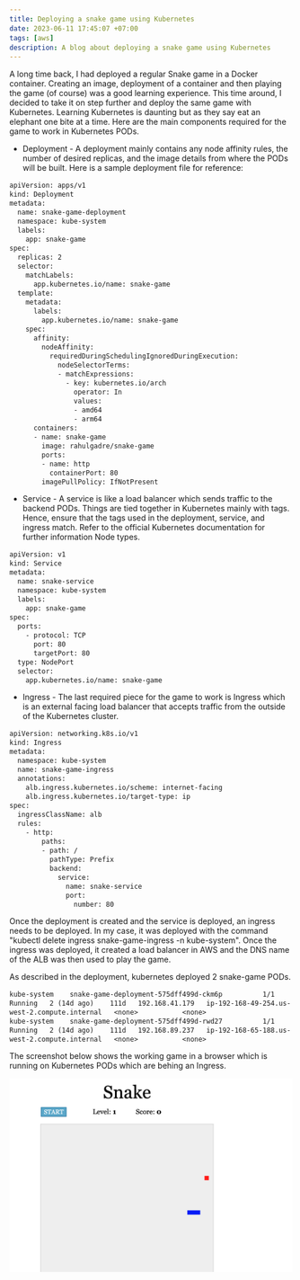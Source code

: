 ```yaml
---
title: Deploying a snake game using Kubernetes
date: 2023-06-11 17:45:07 +07:00
tags: [aws]
description: A blog about deploying a snake game using Kubernetes
---
```


A long time back, I had deployed a regular Snake game in a Docker container. Creating an image, deployment of a container and then playing the game (of course) was a good learning experience. This time around, I decided to take it on step further and deploy the same game with Kubernetes. Learning Kubernetes is daunting but as they say eat an elephant one bite at a time. Here are the main components required for the game to work in Kubernetes PODs.

- Deployment - A deployment mainly contains any node affinity rules, the number of desired replicas, and the image details from where the PODs will be built. Here is a sample deployment file for reference:

```
apiVersion: apps/v1
kind: Deployment
metadata:
  name: snake-game-deployment
  namespace: kube-system
  labels:
    app: snake-game
spec:
  replicas: 2
  selector:
    matchLabels:
      app.kubernetes.io/name: snake-game
  template:
    metadata:
      labels:
        app.kubernetes.io/name: snake-game
    spec:
      affinity:
        nodeAffinity:
          requiredDuringSchedulingIgnoredDuringExecution:
            nodeSelectorTerms:
            - matchExpressions:
              - key: kubernetes.io/arch
                operator: In
                values:
                - amd64
                - arm64
      containers:
      - name: snake-game
        image: rahulgadre/snake-game
        ports:
        - name: http
          containerPort: 80
        imagePullPolicy: IfNotPresent
```

- Service - A service is like a load balancer which sends traffic to the backend PODs. Things are tied together in Kubernetes mainly with tags. Hence, ensure that the tags used in the deployment, service, and ingress match. Refer to the official Kubernetes documentation for further information Node types.

```
apiVersion: v1
kind: Service
metadata:
  name: snake-service
  namespace: kube-system
  labels:
    app: snake-game
spec:
  ports:
    - protocol: TCP
      port: 80
      targetPort: 80
  type: NodePort
  selector:
    app.kubernetes.io/name: snake-game
```
- Ingress - The last required piece for the game to work is Ingress which is an external facing load balancer that accepts traffic from the outside of the Kubernetes cluster.
```
apiVersion: networking.k8s.io/v1
kind: Ingress
metadata:
  namespace: kube-system
  name: snake-game-ingress
  annotations:
    alb.ingress.kubernetes.io/scheme: internet-facing
    alb.ingress.kubernetes.io/target-type: ip
spec:
  ingressClassName: alb
  rules:
    - http:
        paths:
        - path: /
          pathType: Prefix
          backend:
            service:
              name: snake-service
              port:
                number: 80
```
Once the deployment is created and the service is deployed, an ingress needs to be deployed. In my case, it was deployed with the command "kubectl delete ingress snake-game-ingress -n kube-system". Once the ingress was deployed, it created a load balancer in AWS and the DNS name of the ALB was then used to play the game.

As described in the deployment, kubernetes deployed 2 snake-game PODs.
```
kube-system    snake-game-deployment-575dff499d-ckm6p          1/1     Running   2 (14d ago)    111d   192.168.41.179   ip-192-168-49-254.us-west-2.compute.internal   <none>           <none>
kube-system    snake-game-deployment-575dff499d-rwd27          1/1     Running   2 (14d ago)    111d   192.168.89.237   ip-192-168-65-188.us-west-2.compute.internal   <none>           <none>
```
The screenshot below shows the working game in a browser which is running on Kubernetes PODs which are behing an Ingress.

 ![](/assets/img/snake-game.png)
